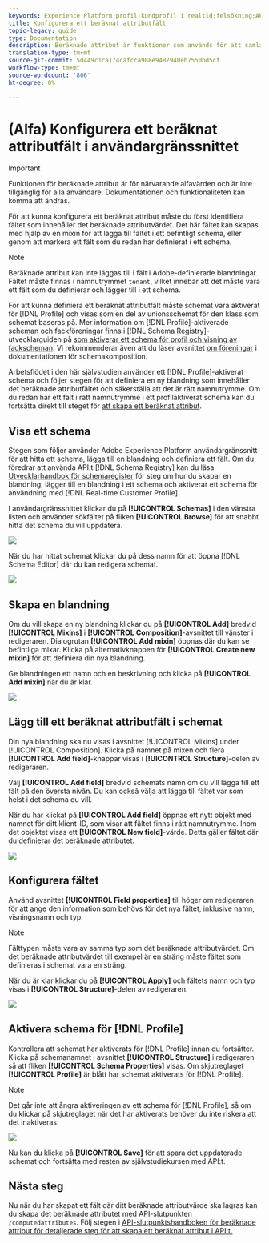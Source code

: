 ```yaml
---
keywords: Experience Platform;profil;kundprofil i realtid;felsökning;API
title: Konfigurera ett beräknat attributfält
topic-legacy: guide
type: Documentation
description: Beräknade attribut är funktioner som används för att samla data på händelsenivå i attribut på profilnivå. För att kunna konfigurera ett beräknat attribut måste du först identifiera fältet som innehåller det beräknade attributvärdet. Det här fältet kan skapas med hjälp av en mixin för att lägga till fältet i ett befintligt schema, eller genom att markera ett fält som du redan har definierat i ett schema.
translation-type: tm+mt
source-git-commit: 5d449c1ca174cafcca988e9487940eb7550bd5cf
workflow-type: tm+mt
source-wordcount: '806'
ht-degree: 0%

---
```



# (Alfa) Konfigurera ett beräknat attributfält i användargränssnittet

>[!IMPORTANT]
>
>Funktionen för beräknade attribut är för närvarande alfavärden och är inte tillgänglig för alla användare. Dokumentationen och funktionaliteten kan komma att ändras.

För att kunna konfigurera ett beräknat attribut måste du först identifiera fältet som innehåller det beräknade attributvärdet. Det här fältet kan skapas med hjälp av en mixin för att lägga till fältet i ett befintligt schema, eller genom att markera ett fält som du redan har definierat i ett schema.

>[!NOTE]
>
>Beräknade attribut kan inte läggas till i fält i Adobe-definierade blandningar. Fältet måste finnas i namnutrymmet `tenant`, vilket innebär att det måste vara ett fält som du definierar och lägger till i ett schema.

För att kunna definiera ett beräknat attributfält måste schemat vara aktiverat för [!DNL Profile] och visas som en del av unionsschemat för den klass som schemat baseras på. Mer information om [!DNL Profile]-aktiverade scheman och fackföreningar finns i [!DNL Schema Registry]-utvecklarguiden på [som aktiverar ett schema för profil och visning av fackscheman](../../xdm/api/getting-started.md). Vi rekommenderar även att du läser avsnittet [om föreningar](../../xdm/schema/composition.md) i dokumentationen för schemakomposition.

Arbetsflödet i den här självstudien använder ett [!DNL Profile]-aktiverat schema och följer stegen för att definiera en ny blandning som innehåller det beräknade attributfältet och säkerställa att det är rätt namnutrymme. Om du redan har ett fält i rätt namnutrymme i ett profilaktiverat schema kan du fortsätta direkt till steget för [att skapa ett beräknat attribut](#create-a-computed-attribute).

## Visa ett schema

Stegen som följer använder Adobe Experience Platform användargränssnitt för att hitta ett schema, lägga till en blandning och definiera ett fält. Om du föredrar att använda API:t [!DNL Schema Registry] kan du läsa [Utvecklarhandbok för schemaregister](../../xdm/api/getting-started.md) för steg om hur du skapar en blandning, lägger till en blandning i ett schema och aktiverar ett schema för användning med [!DNL Real-time Customer Profile].

I användargränssnittet klickar du på **[!UICONTROL Schemas]** i den vänstra listen och använder sökfältet på fliken **[!UICONTROL Browse]** för att snabbt hitta det schema du vill uppdatera.

![](../images/computed-attributes/Schemas-Browse.png)

När du har hittat schemat klickar du på dess namn för att öppna [!DNL Schema Editor] där du kan redigera schemat.

![](../images/computed-attributes/Schema-Editor.png)

## Skapa en blandning

Om du vill skapa en ny blandning klickar du på **[!UICONTROL Add]** bredvid **[!UICONTROL Mixins]** i **[!UICONTROL Composition]**-avsnittet till vänster i redigeraren. Dialogrutan **[!UICONTROL Add mixin]** öppnas där du kan se befintliga mixar. Klicka på alternativknappen för **[!UICONTROL Create new mixin]** för att definiera din nya blandning.

Ge blandningen ett namn och en beskrivning och klicka på **[!UICONTROL Add mixin]** när du är klar.

![](../images/computed-attributes/Add-mixin.png)

## Lägg till ett beräknat attributfält i schemat

Din nya blandning ska nu visas i avsnittet [!UICONTROL Mixins] under [!UICONTROL Composition]. Klicka på namnet på mixen och flera **[!UICONTROL Add field]**-knappar visas i **[!UICONTROL Structure]**-delen av redigeraren.

Välj **[!UICONTROL Add field]** bredvid schemats namn om du vill lägga till ett fält på den översta nivån. Du kan också välja att lägga till fältet var som helst i det schema du vill.

När du har klickat på **[!UICONTROL Add field]** öppnas ett nytt objekt med namnet för ditt klient-ID, som visar att fältet finns i rätt namnutrymme. Inom det objektet visas ett **[!UICONTROL New field]**-värde. Detta gäller fältet där du definierar det beräknade attributet.

![](../images/computed-attributes/New-field.png)

## Konfigurera fältet

Använd avsnittet **[!UICONTROL Field properties]** till höger om redigeraren för att ange den information som behövs för det nya fältet, inklusive namn, visningsnamn och typ.

>[!NOTE]
>
>Fälttypen måste vara av samma typ som det beräknade attributvärdet. Om det beräknade attributvärdet till exempel är en sträng måste fältet som definieras i schemat vara en sträng.

När du är klar klickar du på **[!UICONTROL Apply]** och fältets namn och typ visas i **[!UICONTROL Structure]**-delen av redigeraren.

![](../images/computed-attributes/Apply.png)

## Aktivera schema för [!DNL Profile]

Kontrollera att schemat har aktiverats för [!DNL Profile] innan du fortsätter. Klicka på schemanamnet i avsnittet **[!UICONTROL Structure]** i redigeraren så att fliken **[!UICONTROL Schema Properties]** visas. Om skjutreglaget **[!UICONTROL Profile]** är blått har schemat aktiverats för [!DNL Profile].

>[!NOTE]
>
>Det går inte att ångra aktiveringen av ett schema för [!DNL Profile], så om du klickar på skjutreglaget när det har aktiverats behöver du inte riskera att det inaktiveras.

![](../images/computed-attributes/Profile.png)

Nu kan du klicka på **[!UICONTROL Save]** för att spara det uppdaterade schemat och fortsätta med resten av självstudiekursen med API:t.

## Nästa steg

Nu när du har skapat ett fält där ditt beräknade attributvärde ska lagras kan du skapa det beräknade attributet med API-slutpunkten `/computedattributes`. Följ stegen i [API-slutpunktshandboken för beräknade attribut för detaljerade steg för att skapa ett beräknat attribut i API:t.](ca-api.md)